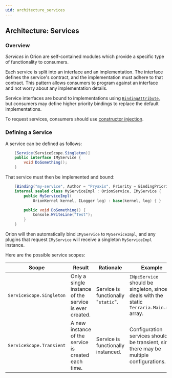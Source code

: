 ```yaml
---
uid: architecture_services
---
```


## Architecture: Services

### Overview

_Services_ in Orion are self-contained modules which provide a specific type of functionality to consumers.

Each service is split into an interface and an implementation. The interface defines the service's contract, and the implementation must adhere to that contract. This pattern allows consumers to program against an interface and not worry about any implementation details.

Service interfaces are bound to implementations using [`BindingAttribute`](xref:Orion.Framework.BindingAttribute), but consumers may define higher priority bindings to replace the default implementations.

To request services, consumers should use [constructor injection](https://en.wikipedia.org/wiki/Dependency_injection).

### Defining a Service

A service can be defined as follows:
```csharp
    [Service(ServiceScope.Singleton)]
    public interface IMyService {
        void DoSomething();
    }
```

That service must then be implemented and bound:
```csharp
    [Binding("my-service", Author = "Pryaxis", Priority = BindingPriority.Lowest)]
    internal sealed class MyServiceImpl : OrionService, IMyService {
        public MyServiceImpl(
            OrionKernel kernel, ILogger log) : base(kernel, log) { }

        public void DoSomething() {
            Console.WriteLine("Test");
        }
    }
```

Orion will then automatically bind `IMyService` to `MyServiceImpl`, and any plugins that request `IMyService` will receive a singleton `MyServiceImpl` instance.

Here are the possible service scopes:

| Scope | Result | Rationale | Example |
|-------|--------|-----------|---------|
| `ServiceScope.Singleton` | Only a single instance of the service is ever created. | Service is functionally "`static`". | `INpcService` should be singleton, since it deals with the static `Terraria.Main.npc` array. |
| `ServiceScope.Transient` | A new instance of the service is created each time. | Service is functionally instanced. | Configuration services should be transient, since there may be multiple configurations. |
